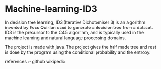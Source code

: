 # Machine-learning-ID3
In decision tree learning, ID3 (Iterative Dichotomiser 3) is an algorithm invented by Ross Quinlan used to generate a decision tree from a dataset. ID3 is the precursor to the C4.5 algorithm, 
and is typically used in the machine learning and natural language processing domains.

The project is made with java.
The project gives the half made tree and rest is done by the program using the conditional probability and the entropy.

references :-
github
wikipedia
